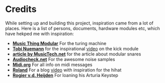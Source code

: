 # Credits

While setting up and building this project, inspiration came from a lot of places. Here is a list of persons, documents, hardware modules etc, which have hekped me with inspiration:

* **[Music Thing Modular](https://musicthing.co.uk/index.html)** For the turing machine
* **[Tobi Nuemann](https://www.residentadvisor.net/dj/tobineumann/biography)** for the inspirational [video](https://www.youtube.com/watch?v=gqh8mB4pDoU) on the kick module
* **[article by MusicTech.net](https://www.musictech.net/tutorials)** for the article about modular snares
* **[Audiocheck.net](https://www.audiocheck.net/)** For the awesome noise samples
* **[Midi.org](https://midi.org)** For all info on midi messages
* **[Roland](https://rolandcorp.com.au/)** For a blog [video](https://rolandcorp.com.au/blog/7-essential-synth-tutorials) with inspiration for the hihat
* **[Rogier v.d. Heijden]()** For loaning his Arturia Keystep
